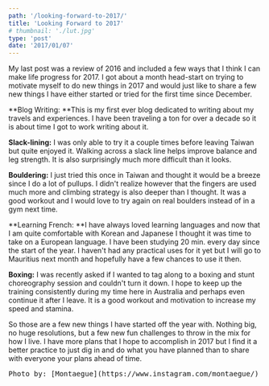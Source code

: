 ```yaml
---
path: '/looking-forward-to-2017/'
title: 'Looking Forward to 2017'
# thumbnail: './lut.jpg'
type: 'post'
date: '2017/01/07'
---
```


My last post was a review of 2016 and included a few ways that I think I can make life progress for 2017\. I got about a month head-start on trying to motivate myself to do new things in 2017 and would just like to share a few new things I have either started or tried for the first time since December.

**Blog Writing: **This is my first ever blog dedicated to writing about my travels and experiences. I have been traveling a ton for over a decade so it is about time I got to work writing about it.

**Slack-lining:** I was only able to try it a couple times before leaving Taiwan but quite enjoyed it. Walking across a slack line helps improve balance and leg strength. It is also surprisingly much more difficult than it looks.

**Bouldering:** I just tried this once in Taiwan and thought it would be a breeze since I do a lot of pullups. I didn't realize however that the fingers are used much more and climbing strategy is also deeper than I thought. It was a good workout and I would love to try again on real boulders instead of in a gym next time.

**Learning French: **I have always loved learning languages and now that I am quite comfortable with Korean and Japanese I thought it was time to take on a European language. I have been studying 20 min. every day since the start of the year. I haven't had any practical uses for it yet but I will go to Mauritius next month and hopefully have a few chances to use it then.

**Boxing:** I was recently asked if I wanted to tag along to a boxing and stunt choreography session and couldn't turn it down. I hope to keep up the training consistently during my time here in Australia and perhaps even continue it after I leave. It is a good workout and motivation to increase my speed and stamina.

So those are a few new things I have started off the year with. Nothing big, no huge resolutions, but a few new fun challenges to throw in the mix for how I live. I have more plans that I hope to accomplish in 2017 but I find it a better practice to just dig in and do what you have planned than to share with everyone your plans ahead of time.

<pre>Photo by: [Montaegue](https://www.instagram.com/montaegue/)</pre>